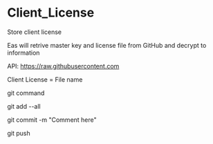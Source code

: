 # Client\_License

Store client license

Eas will retrive master key and license file from GitHub and decrypt to information



API: https://raw.githubusercontent.com

Client License = File name



git command



git add --all

git commit -m "Comment here"

git push


